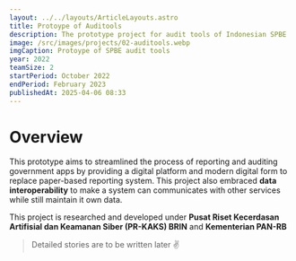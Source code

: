 ```yaml
---
layout: ../../layouts/ArticleLayouts.astro
title: Protoype of Auditools
description: The prototype project for audit tools of Indonesian SPBE
image: /src/images/projects/02-auditools.webp
imgCaption: Protoype of SPBE audit tools
year: 2022
teamSize: 2
startPeriod: October 2022
endPeriod: February 2023
publishedAt: 2025-04-06 08:33
---
```


# Overview

This prototype aims to streamlined the process of reporting and auditing government apps by providing a digital platform and modern digital form to replace paper-based reporting system. This project also embraced **data interoperability** to make a system can communicates with other services while still maintain it own data.

This project is researched and developed under **Pusat Riset Kecerdasan Artifisial dan Keamanan Siber (PR-KAKS) BRIN** and **Kementerian PAN-RB**

> Detailed stories are to be written later ✌
